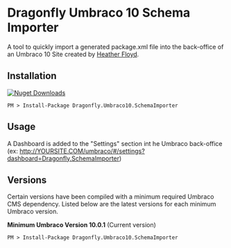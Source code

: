 # Dragonfly Umbraco 10 Schema Importer #

A tool to quickly import a generated package.xml file into the back-office of an Umbraco 10 Site created by [Heather Floyd](https://www.HeatherFloyd.com).

## Installation ##
[![Nuget Downloads](https://buildstats.info/nuget/Dragonfly.Umbraco10.SchemaImporter)](https://www.nuget.org/packages/Dragonfly.Umbraco10.SchemaImporter/)

    PM > Install-Package Dragonfly.Umbraco10.SchemaImporter

## Usage ##
A Dashboard is added to the "Settings" section int he Umbraco back-office (ex: http://YOURSITE.COM/umbraco/#/settings?dashboard=Dragonfly.SchemaImporter)

## Versions ##
Certain versions have been compiled with a minimum required Umbraco CMS dependency. Listed below are the latest versions for each minimum Umbraco version.

**Minimum Umbraco Version 10.0.1**
(Current version)

    PM > Install-Package Dragonfly.Umbraco10.SchemaImporter



